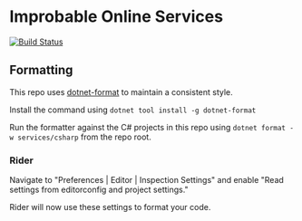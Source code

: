 # Improbable Online Services

[![Build Status](https://badge.buildkite.com/4b2e4663ffac60c80d6c1e6b1d296b46155533a904ede73b0b.svg)](https://buildkite.com/improbable/online-services-premerge)

## Formatting

This repo uses [dotnet-format](https://github.com/dotnet/format) to maintain a consistent style.

Install the command using `dotnet tool install -g dotnet-format`

Run the formatter against the C# projects in this repo using `dotnet format -w services/csharp` from the repo root.

### Rider
Navigate to "Preferences | Editor | Inspection Settings" and enable "Read settings from editorconfig and project settings."

Rider will now use these settings to format your code.

